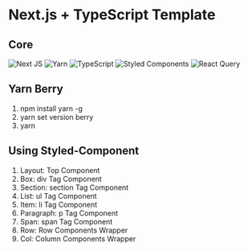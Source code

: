 # Next.js + TypeScript Template

## Core
![Next JS](https://img.shields.io/badge/Next-black?style=for-the-badge&logo=next.js&logoColor=white)
![Yarn](https://img.shields.io/badge/yarn-%232C8EBB.svg?style=for-the-badge&logo=yarn&logoColor=white)
![TypeScript](https://img.shields.io/badge/typescript-%23007ACC.svg?style=for-the-badge&logo=typescript&logoColor=white)
![Styled Components](https://img.shields.io/badge/styled--components-DB7093?style=for-the-badge&logo=styled-components&logoColor=white)
![React Query](https://img.shields.io/badge/-React%20Query-FF4154?style=for-the-badge&logo=react%20query&logoColor=white)

## Yarn Berry 
1. npm install yarn -g
2. yarn set version berry
3. yarn

## Using Styled-Component
1. Layout: Top Component
2. Box: div Tag Component
3. Section: section Tag Component
4. List: ul Tag Component
5. Item: li Tag Component
6. Paragraph: p Tag Component
7. Span: span Tag Component
8. Row: Row Components Wrapper
9. Col: Column Components Wrapper

